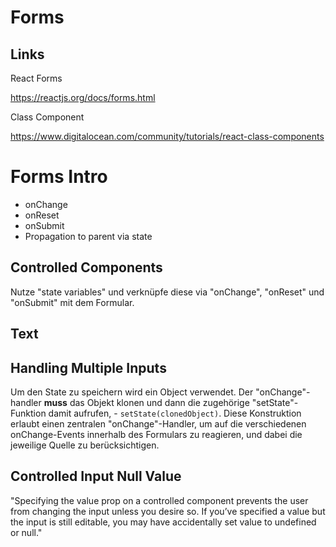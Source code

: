 # Forms

## Links

   React Forms

   https://reactjs.org/docs/forms.html

   Class Component

   https://www.digitalocean.com/community/tutorials/react-class-components


# Forms Intro
- onChange
- onReset
- onSubmit
- Propagation to parent via state

## Controlled Components

Nutze "state variables" und verknüpfe diese via "onChange", "onReset" und "onSubmit" mit dem Formular.

## Text

## Handling Multiple Inputs

Um den State zu speichern wird ein Object verwendet. Der "onChange"-handler **muss** das Objekt klonen und dann die zugehörige "setState"-Funktion damit aufrufen, - `setState(clonedObject)`. Diese Konstruktion erlaubt einen zentralen "onChange"-Handler, um auf die verschiedenen onChange-Events innerhalb des Formulars zu reagieren, und dabei die jeweilige Quelle zu berücksichtigen.

## Controlled Input Null Value

"Specifying the value prop on a controlled component prevents the user from changing the input unless you desire so. If you’ve specified a value but the input is still editable, you may have accidentally set value to undefined or null."
